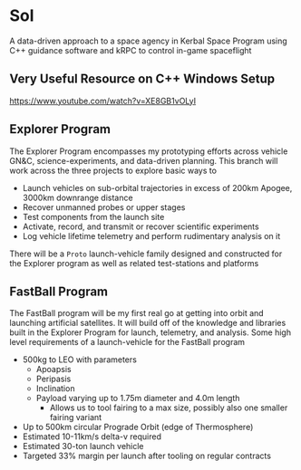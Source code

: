# Sol
A data-driven approach to a space agency in Kerbal Space Program using C++ guidance software and kRPC to control in-game spaceflight

## Very Useful Resource on C++ Windows Setup
https://www.youtube.com/watch?v=XE8GB1vOLyI

## Explorer Program
The Explorer Program encompasses my prototyping efforts across vehicle GN&C, science-experiments, and data-driven planning. This branch will work across the three projects to explore basic ways to
  - Launch vehicles on sub-orbital trajectories in excess of 200km Apogee, 3000km downrange distance
  - Recover unmanned probes or upper stages
  - Test components from the launch site
  - Activate, record, and transmit or recover scientific experiments
  - Log vehicle lifetime telemetry and perform rudimentary analysis on it
  
There will be a `Proto` launch-vehicle family designed and constructed for the Explorer program as well as related test-stations and platforms

## FastBall Program
The FastBall program will be my first real go at getting into orbit and launching artificial satellites. It will build off of the knowledge and libraries built in the Explorer Program for launch, telemetry, and analysis. Some high level requirements of a launch-vehicle for the FastBall program
  * 500kg to LEO with parameters
    * Apoapsis
    * Peripasis
    * Inclination
    * Payload varying up to 1.75m diameter and 4.0m length
      * Allows us to tool fairing to a max size, possibly also one smaller fairing variant
  * Up to 500km circular Prograde Orbit (edge of Thermosphere)
  * Estimated 10-11km/s delta-v required
  * Estimated 30-ton launch vehicle
  * Targeted 33% margin per launch after tooling on regular contracts
